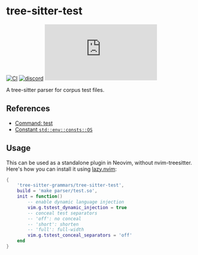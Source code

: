 # tree-sitter-test

[![CI][ci]](https://github.com/tree-sitter-grammars/tree-sitter-test/actions/workflows/ci.yml)
[![discord][discord]](https://discord.gg/w7nTvsVJhm)
[![matrix][matrix]](https://matrix.to/#/#tree-sitter-chat:matrix.org)
<!-- TODO: uncomment these before publishing -->
<!-- [![npm][npm]](https://www.npmjs.com/package/tree-sitter-test) -->
<!-- [![crates][crates]](https://crates.io/crates/tree-sitter-test) -->
<!-- [![pypi][pypi]](https://pypi.org/project/tree-sitter-test/) -->


A tree-sitter parser for corpus test files.

## References

- [Command: test](https://tree-sitter.github.io/tree-sitter/creating-parsers#command-test)
- [Constant `std::env::consts::OS`](https://doc.rust-lang.org/std/env/consts/constant.OS.html)

## Usage

This can be used as a standalone plugin in Neovim, without nvim-treesitter.<br>
Here's how you can install it using [lazy.nvim](https://github.com/folke/lazy.nvim):

```lua
{
    'tree-sitter-grammars/tree-sitter-test',
    build = 'make parser/test.so',
    init = function()
        -- enable dynamic language injection
        vim.g.tstest_dynamic_injection = true
        -- conceal test separators
        -- 'off': no conceal
        -- 'short': shorten
        -- 'full': full-width
        vim.g.tstest_conceal_separators = 'off'
    end
}
```

[ci]: https://img.shields.io/github/actions/workflow/status/tree-sitter-grammars/tree-sitter-test/ci.yml?logo=github&label=CI
[discord]: https://img.shields.io/discord/1063097320771698699?logo=discord&label=discord
[matrix]: https://img.shields.io/matrix/tree-sitter-chat%3Amatrix.org?logo=matrix&label=matrix
[npm]: https://img.shields.io/npm/v/tree-sitter-test?logo=npm
[crates]: https://img.shields.io/crates/v/tree-sitter-test?logo=rust
[pypi]: https://img.shields.io/pypi/v/tree-sitter-test?logo=pypi&logoColor=ffd242
